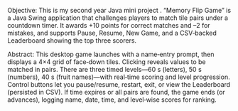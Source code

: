 Objective: 
This is my second year Java mini project . “Memory Flip Game” is a Java Swing application that challenges players to match tile pairs under a countdown timer. It awards +10 points for correct matches and –2 for mistakes, and supports Pause, Resume, New Game, and a CSV‑backed Leaderboard showing the top three scorers.

Abstract: 
This desktop game launches with a name‐entry prompt, then displays a 4×4 grid of face‑down tiles. Clicking reveals values to be matched in pairs. There are three timed levels—60 s (letters), 50 s (numbers), 40 s (fruit names)—with real‑time scoring and level progression. Control buttons let you pause/resume, restart, exit, or view the Leaderboard (persisted in CSV). If time expires or all pairs are found, the game ends (or advances), logging name, date, time, and level‑wise scores for ranking.
